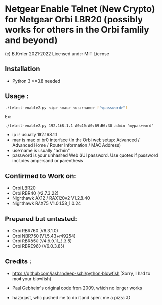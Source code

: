# Netgear Enable Telnet (New Crypto) for Netgear Orbi LBR20 (possibly works for others in the Orbi famlily and beyond)
(c) B.Kerler 2021-2022
Licensed under MIT License

## Installation
- Python 3 >=3.8 needed

## Usage :

```bash
./telnet-enable2.py <ip> <mac> <username> ["<password>"]
```
Ex:
```
./telnet-enable2.py 192.168.1.1 A0:40:A0:69:B6:30 admin "mypassword"
```

- ip is usually 192.168.1.1
- mac is mac of br0 interface (In the Orbi web setup: Advanced / Advanced Home / Router Information / MAC Address)
- username is usually "admin"
- password is your unhashed Web GUI password. Use quotes if password 
  includes ampersand or parenthesis

## Confirmed to Work on:

- Orbi LBR20
- Orbi RBR40 (v2.7.3.22)
- Nighthawk AX12 / RAX120v2 V1.2.8.40
- Nighthawk RAX75 V1.0.1.58_1.0.24
 
## Prepared but untested:
- Orbi RBR760 (V6.3.1.0)
- Orbi NBR750 (V1.5.43+r49254)
- Orbi RBR850 (V4.6.9.11_2.3.5)
- Orbi RBRE960 (V6.0.3.85)

## Credits :
- https://github.com/jashandeep-sohi/python-blowfish (Sorry, I had to mod your blowfish)

- Paul Gebheim's original code from 2009, which no longer works

- hazarjast, who pushed me to do it and spent me a pizza :D
